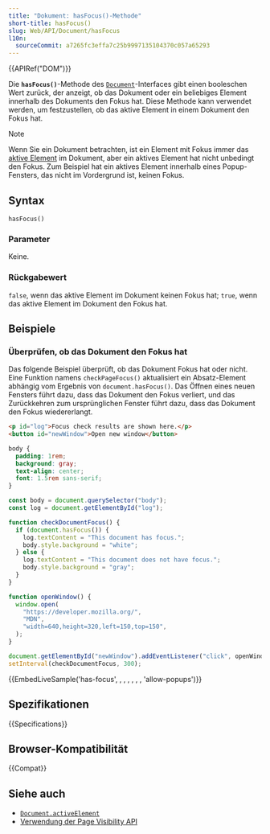 ```yaml
---
title: "Dokument: hasFocus()-Methode"
short-title: hasFocus()
slug: Web/API/Document/hasFocus
l10n:
  sourceCommit: a7265fc3effa7c25b9997135104370c057a65293
---
```


{{APIRef("DOM")}}

Die **`hasFocus()`**-Methode des [`Document`](/de/docs/Web/API/Document)-Interfaces gibt einen booleschen Wert zurück, der anzeigt, ob das Dokument oder ein beliebiges Element innerhalb des Dokuments den Fokus hat. Diese Methode kann verwendet werden, um festzustellen, ob das aktive Element in einem Dokument den Fokus hat.

> [!NOTE]
> Wenn Sie ein Dokument betrachten, ist ein Element mit Fokus immer das [aktive Element](/de/docs/Web/API/Document/activeElement) im Dokument, aber ein aktives Element hat nicht unbedingt den Fokus.
> Zum Beispiel hat ein aktives Element innerhalb eines Popup-Fensters, das nicht im Vordergrund ist, keinen Fokus.

## Syntax

```js-nolint
hasFocus()
```

### Parameter

Keine.

### Rückgabewert

`false`, wenn das aktive Element im Dokument keinen Fokus hat;
`true`, wenn das aktive Element im Dokument den Fokus hat.

## Beispiele

### Überprüfen, ob das Dokument den Fokus hat

Das folgende Beispiel überprüft, ob das Dokument Fokus hat oder nicht. Eine Funktion namens `checkPageFocus()` aktualisiert ein Absatz-Element abhängig vom Ergebnis von `document.hasFocus()`. Das Öffnen eines neuen Fensters führt dazu, dass das Dokument den Fokus verliert, und das Zurückkehren zum ursprünglichen Fenster führt dazu, dass das Dokument den Fokus wiedererlangt.

```html live-sample___has-focus
<p id="log">Focus check results are shown here.</p>
<button id="newWindow">Open new window</button>
```

```css hidden live-sample___has-focus
body {
  padding: 1rem;
  background: gray;
  text-align: center;
  font: 1.5rem sans-serif;
}
```

```js live-sample___has-focus
const body = document.querySelector("body");
const log = document.getElementById("log");

function checkDocumentFocus() {
  if (document.hasFocus()) {
    log.textContent = "This document has focus.";
    body.style.background = "white";
  } else {
    log.textContent = "This document does not have focus.";
    body.style.background = "gray";
  }
}

function openWindow() {
  window.open(
    "https://developer.mozilla.org/",
    "MDN",
    "width=640,height=320,left=150,top=150",
  );
}

document.getElementById("newWindow").addEventListener("click", openWindow);
setInterval(checkDocumentFocus, 300);
```

{{EmbedLiveSample('has-focus', , , , , , , 'allow-popups')}}

## Spezifikationen

{{Specifications}}

## Browser-Kompatibilität

{{Compat}}

## Siehe auch

- [`Document.activeElement`](/de/docs/Web/API/Document/activeElement)
- [Verwendung der Page Visibility API](/de/docs/Web/API/Page_Visibility_API)
